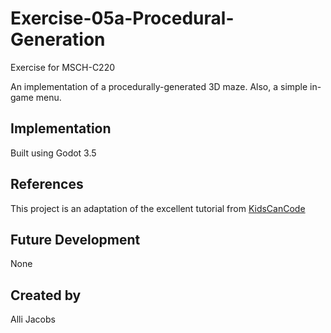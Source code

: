 # Exercise-05a-Procedural-Generation

Exercise for MSCH-C220

An implementation of a procedurally-generated 3D maze. Also, a simple in-game menu.

## Implementation

Built using Godot 3.5

## References

This project is an adaptation of the excellent tutorial from [KidsCanCode](https://kidscancode.org/blog/2018/08/godot3_procgen1/)

## Future Development

None

## Created by 
Alli Jacobs
